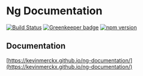 # Ng Documentation

[![Build Status](https://travis-ci.org/kevinmerckx/ng-documentation.svg?branch=develop)](https://travis-ci.org/kevinmerckx/ng-documentation)
[![Greenkeeper badge](https://badges.greenkeeper.io/kevinmerckx/ng-documentation.svg)](https://greenkeeper.io/)
[![npm version](https://badge.fury.io/js/ng-documentation.svg)](https://badge.fury.io/js/ng-documentation)

## Documentation

[https://kevinmerckx.github.io/ng-documentation/](https://kevinmerckx.github.io/ng-documentation/)
